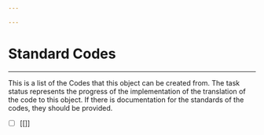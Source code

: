```yaml
---

---
```

# Standard Codes
---
This is a list of the Codes that this object can be created from. The task status represents the progress of the implementation of the translation of the code to this object. If there is documentation for the standards of the codes, they should be provided.

- [ ] [[]]